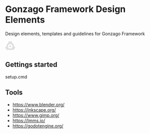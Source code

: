 # Gonzago Framework Design Elements

Design elements, templates and guidelines for Gonzago Framework

![Gonzago Editor Icon](/icons/gonzago.svg)

## Gettings started

setup.cmd

## Tools

- <https://www.blender.org/>
- <https://inkscape.org/>
- <https://www.gimp.org/>
- <https://lmms.io/>
- <https://godotengine.org/>
